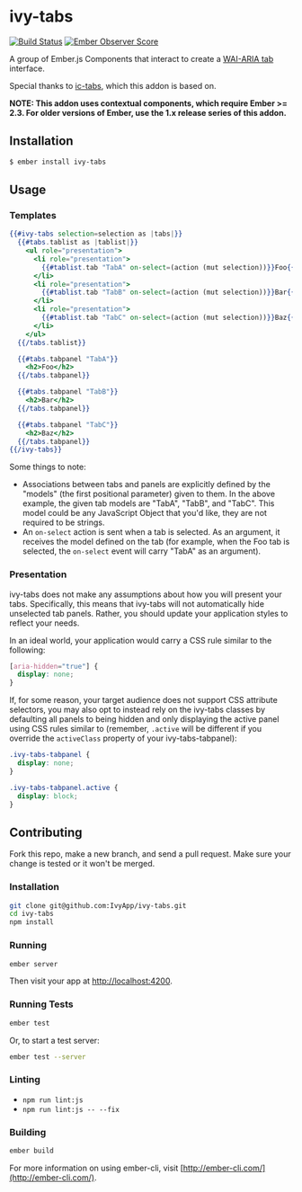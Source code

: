 # ivy-tabs

[![Build Status](https://travis-ci.org/IvyApp/ivy-tabs.svg?branch=master)](https://travis-ci.org/IvyApp/ivy-tabs)
[![Ember Observer Score](http://emberobserver.com/badges/ivy-tabs.svg)](http://emberobserver.com/addons/ivy-tabs)

A group of Ember.js Components that interact to create a [WAI-ARIA tab] interface.

Special thanks to [ic-tabs], which this addon is based on.

**NOTE: This addon uses contextual components, which require Ember >= 2.3. For
older versions of Ember, use the 1.x release series of this addon.**

## Installation

```sh
$ ember install ivy-tabs
```

## Usage

### Templates

```handlebars
{{#ivy-tabs selection=selection as |tabs|}}
  {{#tabs.tablist as |tablist|}}
    <ul role="presentation">
      <li role="presentation">
        {{#tablist.tab "TabA" on-select=(action (mut selection))}}Foo{{/tablist.tab}}
      </li>
      <li role="presentation">
        {{#tablist.tab "TabB" on-select=(action (mut selection))}}Bar{{/tablist.tab}}
      </li>
      <li role="presentation">
        {{#tablist.tab "TabC" on-select=(action (mut selection))}}Baz{{/tablist.tab}}
      </li>
    </ul>
  {{/tabs.tablist}}

  {{#tabs.tabpanel "TabA"}}
    <h2>Foo</h2>
  {{/tabs.tabpanel}}

  {{#tabs.tabpanel "TabB"}}
    <h2>Bar</h2>
  {{/tabs.tabpanel}}

  {{#tabs.tabpanel "TabC"}}
    <h2>Baz</h2>
  {{/tabs.tabpanel}}
{{/ivy-tabs}}
```

Some things to note:

  * Associations between tabs and panels are explicitly defined by the "models"
    (the first positional parameter) given to them. In the above example, the
    given tab models are "TabA", "TabB", and "TabC". This model could be any
    JavaScript Object that you'd like, they are not required to be strings.
  * An `on-select` action is sent when a tab is selected. As an argument, it
    receives the model defined on the tab (for example, when the Foo tab is
    selected, the `on-select` event will carry "TabA" as an argument).

### Presentation

ivy-tabs does not make any assumptions about how you will present your tabs.
Specifically, this means that ivy-tabs will not automatically hide unselected
tab panels. Rather, you should update your application styles to reflect your
needs.

In an ideal world, your application would carry a CSS rule similar to the
following:

```css
[aria-hidden="true"] {
  display: none;
}
```

If, for some reason, your target audience does not support CSS attribute
selectors, you may also opt to instead rely on the ivy-tabs classes by
defaulting all panels to being hidden and only displaying the active panel
using CSS rules similar to (remember, `.active` will be different if you
override the `activeClass` property of your ivy-tabs-tabpanel):

```css
.ivy-tabs-tabpanel {
  display: none;
}

.ivy-tabs-tabpanel.active {
  display: block;
}
```


## Contributing

Fork this repo, make a new branch, and send a pull request. Make sure your
change is tested or it won't be merged.

### Installation

```sh
git clone git@github.com:IvyApp/ivy-tabs.git
cd ivy-tabs
npm install
```

### Running

```sh
ember server
```

Then visit your app at [http://localhost:4200](http://localhost:4200).

### Running Tests

```sh
ember test
```

Or, to start a test server:

```sh
ember test --server
```

### Linting

* `npm run lint:js`
* `npm run lint:js -- --fix`

### Building

```sh
ember build
```

For more information on using ember-cli, visit
[http://ember-cli.com/](http://ember-cli.com/).

[WAI-ARIA tab]: http://www.w3.org/TR/wai-aria/roles#tab
[ic-tabs]: https://github.com/instructure/ic-tabs
